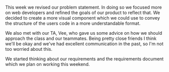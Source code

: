 This week we revised our problem statement. In doing so we focused more on web developers and refined the goals of our product to reflect that. We decided to create a more visual component which we could use to convey the structure of the users code in a more understandable format. 

We also met with our TA, Vee, who gave us some advice on how we should approach the class and our teammates. Being pretty close friends I think we'll be okay and we've had excellent communication in the past, so I'm not too worried about this. 

We started thinking about our requirements and the requirements document which we plan on working this weekend. 